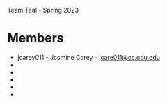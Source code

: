 Team Teal - Spring 2023

# Members

  - jcarey011 - Jasmine Carey - jcare011@cs.odu.edu
  - 
  -
  -
  -
  -
